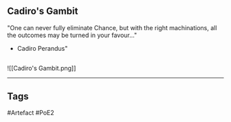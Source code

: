 ## Cadiro's Gambit
"One can never fully eliminate Chance, but with the right
machinations, all the outcomes may be turned in your favour..."
- Cadiro Perandus"
##
![[Cadiro's Gambit.png]]

---
## Tags
#Artefact
#PoE2